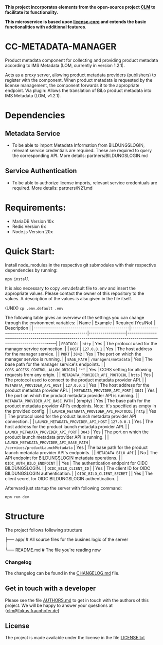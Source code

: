 **This project incorporates elements from the open-source project [CLM](https://github.com/fraunhoferfokus/clm-core) to facilitate its functionality.**

**This microservice is based upon [license-core](https://github.com/fraunhoferfokus/cc_license-core) and extends the basic functionalities with additional features.**

# CC-METADATA-MANAGER
Product metadata component for collecting and providing product metadata according to IMS Metadata (LOM, currently in version 1.2.1).

Acts as a proxy server, allowing product metadata providers (publishers) to register with the component. When product metadata is requested by the license management, the component forwards it to the appropriate endpoint. Via plugin: Allows the translation of BiLo product metadata into IMS Metadata (LOM, v1.2.1).

# Dependencies
## Metadata Service
* To be able to import Metadata Information from BILDUNGSLOGIN, relevant service credentials are required. These are required to query the corresponding API. More details: partners/BILDUNGSLOGIN.md
## Service Authentication
* To be able to authorize license imports, relevant service credentuals are required. More details: partners/N21.md

# Requirements:
* MariaDB Version 10x
* Redis Version 6x
* Node.js Version 20x

# Quick Start:


Install node_modules in the respective git submodules with their respective dependencies by running: 

```npm install```

It is also necessary to copy .env.default file to .env and insert the appropriate values. Please contact the owner of this repository to the values. A description of the values is also given in the file itself.

(UNIX)
```cp .env.default .env```

The following table gives an overview of the settings you can change through the environment variables:
| Name                                            | Example                                                | Required (Yes/No) | Description                                                                                                           |
|-------------------------------------------------|--------------------------------------------------------|-------------------|-----------------------------------------------------------------------------------------------------------------------|
| `PROTOCOL`                                      | `http`                                                 | Yes               | The protocol used for the manager service connection.                                                                 |
| `HOST`                                          | `127.0.0.1`                                            | Yes               | The host address for the manager service.                                                                             |
| `PORT`                                          | `3042`                                                 | Yes               | The port on which the manager service is running.                                                                     |
| `BASE_PATH`                                     | `/managers/metadata`                                   | Yes               | The base path for the manager service's endpoints.                                                                    |
| `CORS_ACCESS_CONTROL_ALLOW_ORIGIN`              | `"*"`                                                  | Yes               | CORS setting for allowing requests from any origin.                                                                   |
| `METADATA_PROVIDER_API_PROTOCOL`                | `http`                                                 | Yes               | The protocol used to connect to the product metadata provider API.                                                   |
| `METADATA_PROVIDER_API_HOST`                    | `127.0.0.1`                                            | Yes               | The host address for the product metadata provider API.                                                               |
| `METADATA_PROVIDER_API_PORT`                    | `3041`                                                 | Yes               | The port on which the product metadata provider API is running.                                                       |
| `METADATA_PROVIDER_API_BASE_PATH`               | (empty)                                                | Yes               | The base path for the product metadata provider API's endpoints. Note: It's specified as empty in the provided config. |
| `LAUNCH_METADATA_PROVIDER_API_PROTOCOL`         | `http`                                                 | Yes               | The protocol used for the product launch metadata provider API connection.                                            |
| `LAUNCH_METADATA_PROVIDER_API_HOST`             | `127.0.0.1`                                            | Yes               | The host address for the product launch metadata provider API.                                                        |
| `LAUNCH_METADATA_PROVIDER_API_PORT`             | `3043`                                                 | Yes               | The port on which the product launch metadata provider API is running.                                                |
| `LAUNCH_METADATA_PROVIDER_API_BASE_PATH`        | `/services/productLaunchMetadata`                       | Yes               | The base path for the product launch metadata provider API's endpoints.                                               |
| `METADATA_BILO_API`                             |                                                        | No                | The API endpoint for BILDUNGSLOGIN metadata operations.                                                                        |
| `OIDC_AUTH_BILO_ENDPOINT`                       |                                                        | Yes               | The authentication endpoint for OIDC BILDUNGSLOGIN.                                                                            |
| `OIDC_BILO_CLIENT_ID`                           |                                                        | Yes               | The client ID for OIDC BILDUNGSLOGIN authentication.                                                                           |
| `OIDC_BILO_CLIENT_SECRET`                       |                                                        | Yes               | The client secret for OIDC BILDUNGSLOGIN authentication.                                                                       |


Afterward just startup the server with following command:

```npm run dev```


# Structure
The project follows following structure

├── app/ # All source files for the busines logic of the server  
│  
└── README.md # The file you're reading now


### Changelog

The changelog can be found in the [CHANGELOG.md](CHANGELOG.md) file.

## Get in touch with a developer

Please see the file [AUTHORS.md](AUTHORS.md) to get in touch with the authors of this project.
We will be happy to answer your questions at {clm@fokus.fraunhofer.de}

## License


The project is made available under the license in the file [LICENSE.txt](license.txt)
